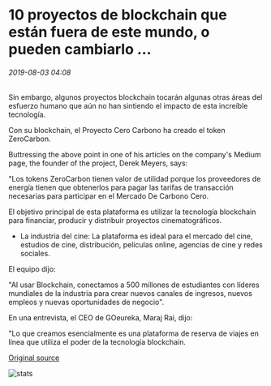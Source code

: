 # 10 proyectos de blockchain que están fuera de este mundo, o pueden cambiarlo ...

###### 2019-08-03 04:08

Sin embargo, algunos proyectos blockchain tocarán algunas otras áreas del esfuerzo humano que aún no han sintiendo el impacto de esta increíble tecnología.

Con su blockchain, el Proyecto Cero Carbono ha creado el token ZeroCarbon.

Buttressing the above point in one of his articles on the company's Medium page, the founder of the project, Derek Meyers, says:

"Los tokens ZeroCarbon tienen valor de utilidad porque los proveedores de energía tienen que obtenerlos para pagar las tarifas de transacción necesarias para participar en el Mercado De Carbono Cero.

El objetivo principal de esta plataforma es utilizar la tecnología blockchain para financiar, producir y distribuir proyectos cinematográficos.

- La industria del cine: La plataforma es ideal para el mercado del cine, estudios de cine, distribución, películas online, agencias de cine y redes sociales.

El equipo dijo:

"Al usar Blockchain, conectamos a 500 millones de estudiantes con líderes mundiales de la industria para crear nuevos canales de ingresos, nuevos empleos y nuevas oportunidades de negocio".

En una entrevista, el CEO de GOeureka, Maraj Rai, dijo:

"Lo que creamos esencialmente es una plataforma de reserva de viajes en línea que utiliza el poder de la tecnología blockchain.

[Original source](https://cointelegraph.com/news/10-blockchain-projects-that-are-out-of-this-world-or-may-change-it)

![stats](https://c.statcounter.com/11760860/0/a89fa40b/1/ "stats")